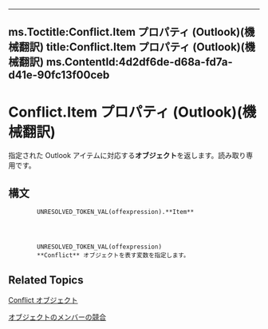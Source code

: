 

---
ms.Toctitle:Conflict.Item プロパティ (Outlook)(機械翻訳)
title:Conflict.Item プロパティ (Outlook)(機械翻訳)
ms.ContentId:4d2df6de-d68a-fd7a-d41e-90fc13f00ceb
---
# Conflict.Item プロパティ (Outlook)(機械翻訳)




指定された Outlook アイテムに対応する**オブジェクト**を返します。読み取り専用です。

## 構文

            UNRESOLVED_TOKEN_VAL(offexpression).**Item**




            UNRESOLVED_TOKEN_VAL(offexpression)
            **Conflict** オブジェクトを表す変数を指定します。



## Related Topics

[Conflict オブジェクト](a7c8f12a-08ba-9fff-60b8-a02d1c7f6f33.md)

[オブジェクトのメンバーの競合](1edc695c-4cf7-1606-ca82-7eecaa09f25d.md)




